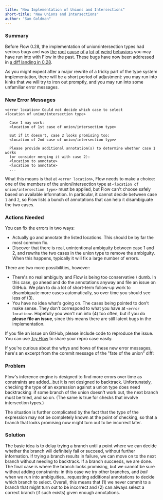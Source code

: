 ```yaml
---
title: "New Implementation of Unions and Intersections"
short-title: "New Unions and Intersections"
author: "Sam Goldman"
---
```


### Summary

Before Flow 0.28, the implementation of union/intersection types had serious
bugs and was [the][gh1759] [root][gh1664] [cause][gh1663] [of][gh1462]
[a][gh1455] [lot][gh1371] [of][gh1349] [weird][gh842] [behaviors][gh815] you
may have run into with Flow in the past. These bugs have now been addressed in
[a diff landing in 0.28][fotu].

<!--truncate-->

As you might expect after a major rewrite of a tricky part of the type system
implementation, there will be a short period of adjustment: you may run into
kinks that we will try to iron out promptly, and you may run into some
unfamiliar error messages.

### New Error Messages

```
<error location> Could not decide which case to select
<location of union/intersection type>

  Case 1 may work:
  <location of 1st case of union/intersection type>

  But if it doesn't, case 2 looks promising too:
  <location of 2nd case of union/intersection type>

  Please provide additional annotation(s) to determine whether case 1 works
  (or consider merging it with case 2):
  <location to annotate>
  <location to annotate>
  ...
```

What this means is that at `<error location>`, Flow needs to make a choice: one
of the members of the union/intersection type at
`<location of union/intersection type>` must be applied, but Flow can't choose
safely based on available information. In particular, it cannot decide between
case `1` and `2`, so Flow lists a bunch of annotations that can help it
disambiguate the two cases.

### Actions Needed

You can fix the errors in two ways:

- Actually go and annotate the listed locations. This should be by far the most
  common fix.
- Discover that there is real, unintentional ambiguity between case 1 and 2,
  and rewrite the two cases in the union type to remove the ambiguity. When
  this happens, typically it will fix a large number of errors.

There are two more possibilities, however:

- There's no real ambiguity and Flow is being too conservative / dumb. In this
  case, go ahead and do the annotations anyway and file an issue on GitHub. We
  plan to do a lot of short-term follow-up work to disambiguate more cases
  automatically, so over time you should see less of (3).
- You have no idea what's going on. The cases being pointed to don't make sense.
  They don't correspond to what you have at `<error location>`. Hopefully you
  won't run into (4) too often, but if you do **please file an issue**, since
  this means there are still latent bugs in the implementation.

If you file an issue on GitHub, please include code to reproduce the issue. You
can use [Try Flow](https://flowtype.org/try/) to share your repro case easily.

If you're curious about the whys and hows of these new error messages, here's
an excerpt from the commit message of the "fate of the union" diff:

### Problem

Flow's inference engine is designed to find more errors over time as
constraints are added...but it is not designed to backtrack. Unfortunately,
checking the type of an expression against a union type does need backtracking:
if some branch of the union doesn't work out, the next branch must be tried,
and so on. (The same is true for checks that involve intersection types.)

The situation is further complicated by the fact that the type of the
expression may not be completely known at the point of checking, so that a
branch that looks promising now might turn out to be incorrect later.

### Solution

The basic idea is to delay trying a branch until a point where we can decide
whether the branch will definitely fail or succeed, without further
information. If trying a branch results in failure, we can move on to the next
branch without needing to backtrack. If a branch succeeds, we are done. The
final case is where the branch looks promising, but we cannot be sure without
adding constraints: in this case we try other branches, and *bail* when we run
into ambiguities...requesting additional annotations to decide which branch to
select. Overall, this means that (1) we never commit to a branch that might
turn out to be incorrect and (2) can always select a correct branch (if such
exists) given enough annotations.

[gh1759]: https://github.com/facebook/flow/issues/1759
[gh1664]: https://github.com/facebook/flow/issues/1664
[gh1663]: https://github.com/facebook/flow/issues/1663
[gh1462]: https://github.com/facebook/flow/issues/1462
[gh1455]: https://github.com/facebook/flow/issues/1455
[gh1371]: https://github.com/facebook/flow/issues/1371
[gh1349]: https://github.com/facebook/flow/issues/1349
[gh842]: https://github.com/facebook/flow/issues/824
[gh815]: https://github.com/facebook/flow/issues/815
[fotu]: https://github.com/facebook/flow/commit/2df7671e7bda770b95e6b1eaede96d7a8ab1f2ac
